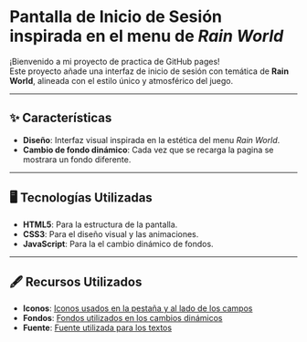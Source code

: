 # Pantalla de Inicio de Sesión inspirada en el menu de *Rain World*

¡Bienvenido a mi proyecto de practica de GitHub pages!  
Este proyecto añade una interfaz de inicio de sesión con temática de **Rain World**, alineada con el estilo único y atmosférico del juego.

---

## ✨ Características

- **Diseño**: Interfaz visual inspirada en la estética del menu *Rain World*.
- **Cambio de fondo dinámico**: Cada vez que se recarga la pagina se mostrara un fondo diferente.

---

## 🖥️ Tecnologías Utilizadas

- **HTML5**: Para la estructura de la pantalla.
- **CSS3**: Para el diseño visual y las animaciones.
- **JavaScript**: Para la el cambio dinámico de fondos.

---

## 🖋️ Recursos Utilizados

- **Iconos**: <a href="https://rainworld.miraheze.org/wiki/Rain_World_Wiki" target="_blank">Iconos usados en la pestaña y al lado de los campos</a>
- **Fondos**: <a href="https://www.reddit.com/r/rainworld/comments/10m30m5/heres_all_the_in_game_backgrounds_for_all_your/#lightbox" target="_blank">Fondos utilizados en los cambios dinámicos</a>
- **Fuente**: <a href="https://fontstruct.com/fontstructions/download/2392353" target="_blank">Fuente utilizada para los textos</a>
